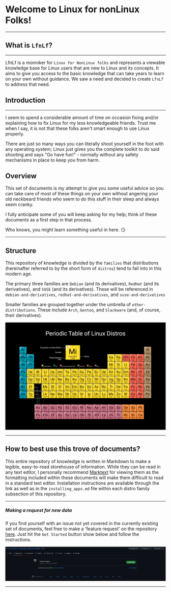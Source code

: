 # Welcome to Linux for nonLinux Folks!
---

## What is `LfnLf`?
---
LfnLf is a monniker for `Linux for NonLinux folks` and represents a viewable knowledge base for Linux users that are new to Linux and its concepts. It aims to give you access to the basic knowledge that can take years to learn on your own without guidance. We saw a need and decided to create `LfnLf` to address that need. 

## Introduction
---
I seem to spend a considerable amount of time on occasion fixing and/or explaining how to fix Linux for my less knowledgeable friends. Trust me when I say, it is not that these folks aren't smart enough to use Linux properly. 

There are just so many ways you can literally shoot yourself in the foot with any operating system; Linux just gives you the complete toolkit to do said shooting and says "Go have fun!" - normally without any safety mechanisms in place to keep you from harm. 

## Overview

This set of documents is my attempt to give you some useful advice so you can take care of most of these things on your own without angering your old neckbeard friends who seem to do this stuff in their sleep and always seem cranky. 

I fully anticipate some of you will keep asking for my help; think of these documents as a first step in that process. 

Who knows, you might learn something useful in here. :smirk:

---

## Structure

This repository of knowledge is divided by the `families` that distributions (hereinafter referred to by the short form of `distros`) tend to fall into in this modern age.

The primary three families are `Debian` (and its derivatives), `RedHat` (and its  derivatives), and `SUSE` (and its derivatives). These will be referenced in `debian-and-derivatives`, `redhat-and-derivatives`, and `suse-and-derivatives`

Smaller families are grouped together under the umbrella of `other-distributions`. These include `Arch`, `Gentoo`, and `Slackware` (and, of course, their derivatives).



![](./public/periodic-table-of-distro.png)

---

## How to best use this trove of documents?

This entire repository of knowledge is written in Markdown to make a legible, easy-to-read storehouse of information. While they can be read in any text editor, I personally recommend [Marktext](https://github.com/marktext/marktext) for viewing them as the formatting included within these documents will make them difficult to read in a standard text editor. Installation instructions are available through the link as well as in the `installing_apps.md` file within each distro family subsection of this repository.

---

##### Making a request for new data

If you find yourself with an issue not yet covered in the currently existing set of documents, feel free to make a 'feature request' on the repository [here](https://github.com/omtp-reference/omtp-reference_lfnlf/issues/new/choose). Just hit the `Get Started` button show below and follow the instructions. 

![](./public/feature-request.png)

---